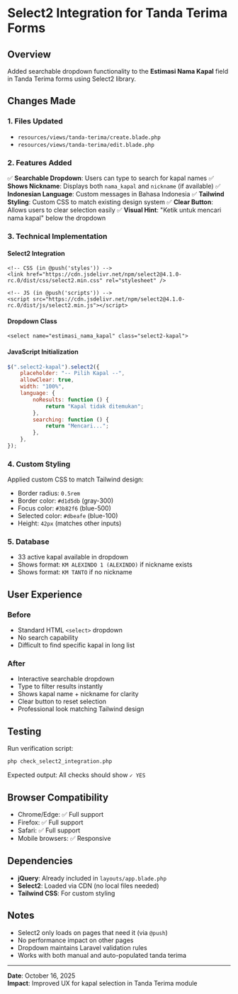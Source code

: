 # Select2 Integration for Tanda Terima Forms

## Overview

Added searchable dropdown functionality to the **Estimasi Nama Kapal** field in Tanda Terima forms using Select2 library.

## Changes Made

### 1. Files Updated

-   `resources/views/tanda-terima/create.blade.php`
-   `resources/views/tanda-terima/edit.blade.php`

### 2. Features Added

✅ **Searchable Dropdown**: Users can type to search for kapal names
✅ **Shows Nickname**: Displays both `nama_kapal` and `nickname` (if available)
✅ **Indonesian Language**: Custom messages in Bahasa Indonesia
✅ **Tailwind Styling**: Custom CSS to match existing design system
✅ **Clear Button**: Allows users to clear selection easily
✅ **Visual Hint**: "Ketik untuk mencari nama kapal" below the dropdown

### 3. Technical Implementation

#### Select2 Integration

```blade
<!-- CSS (in @push('styles')) -->
<link href="https://cdn.jsdelivr.net/npm/select2@4.1.0-rc.0/dist/css/select2.min.css" rel="stylesheet" />

<!-- JS (in @push('scripts')) -->
<script src="https://cdn.jsdelivr.net/npm/select2@4.1.0-rc.0/dist/js/select2.min.js"></script>
```

#### Dropdown Class

```blade
<select name="estimasi_nama_kapal" class="select2-kapal">
```

#### JavaScript Initialization

```javascript
$(".select2-kapal").select2({
    placeholder: "-- Pilih Kapal --",
    allowClear: true,
    width: "100%",
    language: {
        noResults: function () {
            return "Kapal tidak ditemukan";
        },
        searching: function () {
            return "Mencari...";
        },
    },
});
```

### 4. Custom Styling

Applied custom CSS to match Tailwind design:

-   Border radius: `0.5rem`
-   Border color: `#d1d5db` (gray-300)
-   Focus color: `#3b82f6` (blue-500)
-   Selected color: `#dbeafe` (blue-100)
-   Height: `42px` (matches other inputs)

### 5. Database

-   33 active kapal available in dropdown
-   Shows format: `KM ALEXINDO 1 (ALEXINDO)` if nickname exists
-   Shows format: `KM TANTO` if no nickname

## User Experience

### Before

-   Standard HTML `<select>` dropdown
-   No search capability
-   Difficult to find specific kapal in long list

### After

-   Interactive searchable dropdown
-   Type to filter results instantly
-   Shows kapal name + nickname for clarity
-   Clear button to reset selection
-   Professional look matching Tailwind design

## Testing

Run verification script:

```bash
php check_select2_integration.php
```

Expected output: All checks should show `✓ YES`

## Browser Compatibility

-   Chrome/Edge: ✅ Full support
-   Firefox: ✅ Full support
-   Safari: ✅ Full support
-   Mobile browsers: ✅ Responsive

## Dependencies

-   **jQuery**: Already included in `layouts/app.blade.php`
-   **Select2**: Loaded via CDN (no local files needed)
-   **Tailwind CSS**: For custom styling

## Notes

-   Select2 only loads on pages that need it (via `@push`)
-   No performance impact on other pages
-   Dropdown maintains Laravel validation rules
-   Works with both manual and auto-populated tanda terima

---

**Date**: October 16, 2025  
**Impact**: Improved UX for kapal selection in Tanda Terima module
